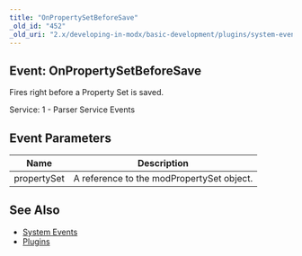 ```yaml
---
title: "OnPropertySetBeforeSave"
_old_id: "452"
_old_uri: "2.x/developing-in-modx/basic-development/plugins/system-events/onpropertysetbeforesave"
---
```


## Event: OnPropertySetBeforeSave

Fires right before a Property Set is saved.

Service: 1 - Parser Service Events

## Event Parameters

| Name | Description |
|------|-------------|
| propertySet | A reference to the modPropertySet object. |
## See Also

- [System Events](developing-in-modx/basic-development/plugins/system-events "System Events")
- [Plugins](developing-in-modx/basic-development/plugins "Plugins")